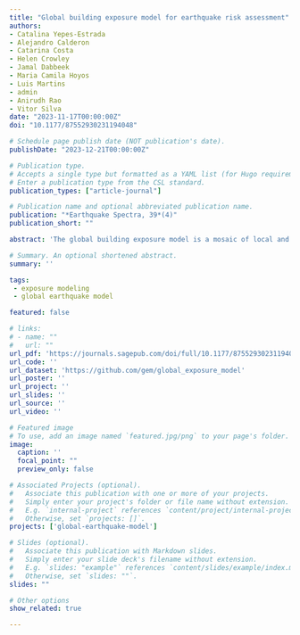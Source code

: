 ```yaml
---
title: "Global building exposure model for earthquake risk assessment"
authors:
- Catalina Yepes-Estrada
- Alejandro Calderon
- Catarina Costa
- Helen Crowley
- Jamal Dabbeek
- Maria Camila Hoyos
- Luis Martins
- admin
- Anirudh Rao
- Vitor Silva
date: "2023-11-17T00:00:00Z"
doi: "10.1177/87552930231194048"

# Schedule page publish date (NOT publication's date).
publishDate: "2023-12-21T00:00:00Z"

# Publication type.
# Accepts a single type but formatted as a YAML list (for Hugo requirements).
# Enter a publication type from the CSL standard.
publication_types: ["article-journal"]

# Publication name and optional abbreviated publication name.
publication: "*Earthquake Spectra, 39*(4)"
publication_short: ""

abstract: 'The global building exposure model is a mosaic of local and regional models with information regarding the residential, commercial, and industrial building stock at the smallest available administrative division of each country and includes details about the number of buildings, number of occupants, vulnerability characteristics, average built-up area, and average replacement cost. We aimed for a bottom-up approach at the global scale, using national statistics, socio-economic data, and local datasets. This model allows the identification of the most common types of construction worldwide, regions with large fractions of informal construction, and areas prone to earthquakes with a high concentration of population and building stock. The mosaic of exposure models presented herein can be used for the assessment of probabilistic seismic risk and earthquake scenarios. Information at the global, regional, and national levels is available through a public repository (https://github.com/gem/global_exposure_model), which will be used to maintain, update and improve the models.'

# Summary. An optional shortened abstract.
summary: ''

tags:
 - exposure modeling
 - global earthquake model

featured: false

# links:
# - name: ""
#   url: ""
url_pdf: 'https://journals.sagepub.com/doi/full/10.1177/87552930231194048'
url_code: ''
url_dataset: 'https://github.com/gem/global_exposure_model'
url_poster: ''
url_project: ''
url_slides: ''
url_source: ''
url_video: ''

# Featured image
# To use, add an image named `featured.jpg/png` to your page's folder. 
image:
  caption: ''
  focal_point: ""
  preview_only: false

# Associated Projects (optional).
#   Associate this publication with one or more of your projects.
#   Simply enter your project's folder or file name without extension.
#   E.g. `internal-project` references `content/project/internal-project/index.md`.
#   Otherwise, set `projects: []`.
projects: ['global-earthquake-model']

# Slides (optional).
#   Associate this publication with Markdown slides.
#   Simply enter your slide deck's filename without extension.
#   E.g. `slides: "example"` references `content/slides/example/index.md`.
#   Otherwise, set `slides: ""`.
slides: ""

# Other options
show_related: true

---
```

